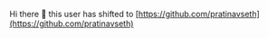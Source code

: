 Hi there 👋 this user has shifted to [https://github.com/pratinavseth](https://github.com/pratinavseth)
